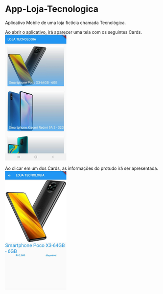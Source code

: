 # App-Loja-Tecnologica
Aplicativo Mobile de uma loja fictícia chamada Tecnológica. 

Ao abrir o aplicativo, irá aparecer uma tela com os seguintes Cards.
<img src="https://github.com/pvictor1206/App-Loja-Tecnologica/blob/main/imagens/img01.jpeg" width="200">

Ao clicar em um dos Cards, as informações do protudo irá ser apresentada.
<img src="https://github.com/pvictor1206/App-Loja-Tecnologica/blob/main/imagens/img02.jpeg" width="200">
